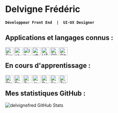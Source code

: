 
# Delvigne Frédéric 
**`Développeur Front End  |  UI-UX Designer`**

## Applications et langages connus :

<img align="left" alt="Figma" width="26px" src="https://upload.wikimedia.org/wikipedia/commons/a/ad/Figma-1-logo.png" />

<img align="left" alt="photoshop" width="26px" src="https://cdn-icons-png.flaticon.com/512/5968/5968520.png" />

<img align="left" alt="illustrator" width="26px" src="https://cdn-icons-png.flaticon.com/512/5968/5968472.png" />

<img align="left" alt="afterEffects" width="26px" src="https://cdn-icons-png.flaticon.com/512/5611/5611014.png" />

<img align="left" alt="HTML5" width="26px " src="https://icongr.am/devicon/html5-original.svg?size=128&color=currentColor" />

<img align="left" alt="CSS3" width="26px" src="https://icongr.am/devicon/css3-original.svg?size=128&color=currentColor" />

<img align="left" alt="Git" width="26px" src="https://icongr.am/devicon/git-original.svg?size=128&color=currentColor" />

<br/>

## En cours d'apprentissage :

<img align="left" alt="Blender" width="26px" src="https://upload.wikimedia.org/wikipedia/commons/0/0c/Blender_logo_no_text.svg" />

<img align="left" alt="React" width="26px" src="https://icongr.am/devicon/react-original.svg?size=128&color=currentColor" />

<img align="left" alt="TypeScript" width="26px" src="https://icongr.am/devicon/typescript-original.svg?size=128&color=currentColor" />

<img align="left" alt="JavaScript" width="26px" src="https://icongr.am/devicon/javascript-original.svg?size=128&color=currentColor"/>

<img align="left" alt="Pug" width="26px" src="https://camo.githubusercontent.com/2eb688a747805c9acd144faf728c8a30f86fc4ca5fb39e6528232f0372151364/68747470733a2f2f63646e2e7261776769742e636f6d2f7075676a732f7075672d6c6f676f2f656563343336636565386664396431373236643738333963626539396431663639343639326330632f5356472f7075672d66696e616c2d6c6f676f2d5f2d636f6c6f75722d3132382e737667" />

<img align="left" alt="Sass" width="26px" src="https://icongr.am/devicon/sass-original.svg?size=128&color=currentColor" />

<img align="left" alt="Tailwind" width="26px" src="https://tailwindcss.com/_next/static/media/tailwindcss-mark.79614a5f61617ba49a0891494521226b.svg" />

<br/>

## Mes statistiques GitHub :

  <img align="left" alt="delvignefred GitHub Stats" src="https://github-readme-stats.vercel.app/api?username=delvignefred&show_icons=true&hide_border=false&title_color=ff0000&icon_color=ff0000&bg_color=09131B&text_color=ffffff&border_color=#ffffff" />

